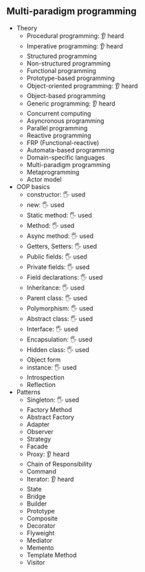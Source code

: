## Multi-paradigm programming

- Theory
  - Procedural programming: 👂 heard
  - Imperative programming: 👂 heard
  - Structured programming
  - Non-structured programming
  - Functional programming
  - Prototype-based programming
  - Object-oriented programming: 👂 heard
  - Object-based programming
  - Generic programming: 👂 heard
  - Concurrent computing
  - Asyncronous programming
  - Parallel programming
  - Reactive programming
  - FRP (Functional-reactive)
  - Automata-based programming
  - Domain-specific languages
  - Multi-paradigm programming
  - Metaprogramming
  - Actor model
- OOP basics
  - constructor: 🖐️ used
  - new: 🖐️ used
  - Static method: 🖐️ used
  - Method: 🖐️ used
  - Async method: 🖐️ used
  - Getters, Setters: 🖐️ used
  - Public fields: 🖐️ used
  - Private fields: 🖐️ used
  - Field declarations: 🖐️ used
  - Inheritance: 🖐️ used
  - Parent class: 🖐️ used
  - Polymorphism: 🖐️ used
  - Abstract class: 🖐️ used
  - Interface: 🖐️ used
  - Encapsulation: 🖐️ used
  - Hidden class: 🖐️ used
  - Object form
  - instance: 🖐️ used
  - Introspection
  - Reflection
- Patterns
  - Singleton: 🖐️ used
  - Factory Method
  - Abstract Factory
  - Adapter
  - Observer
  - Strategy
  - Facade
  - Proxy: 👂 heard
  - Chain of Responsibility
  - Command
  - Iterator: 👂 heard
  - State
  - Bridge
  - Builder
  - Prototype
  - Composite
  - Decorator
  - Flyweight
  - Mediator
  - Memento
  - Template Method
  - Visitor
